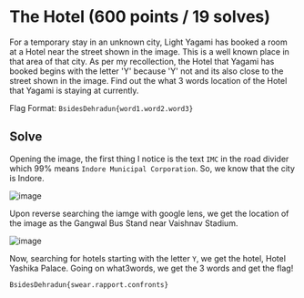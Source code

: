 # The Hotel (600 points / 19 solves)

For a temporary stay in an unknown city, Light Yagami has booked a room at a Hotel near the street shown in the image. This is a well known place in that area of that city. As per my recollection, the Hotel that Yagami has booked begins with the letter 'Y' because 'Y' not and its also close to the street shown in the image. Find out the what 3 words location of the Hotel that Yagami is staying at currently.

Flag Format: `BsidesDehradun{word1.word2.word3}`

## Solve

Opening the image, the first thing I notice is the text `IMC` in the road divider which 99% means `Indore Municipal Corporation`. So, we know that the city is Indore. 

![image](https://github.com/user-attachments/assets/ce93f4f1-13f0-4584-9b6d-5afb73f5ac8b)

Upon reverse searching the iamge with google lens, we get the location of the image as the Gangwal Bus Stand near Vaishnav Stadium.

![image](https://github.com/user-attachments/assets/7e4bd5d7-435f-4f12-bda0-8d4c308b9aca)

Now, searching for hotels starting with the letter `Y`, we get the hotel, Hotel Yashika Palace. Going on what3words, we get the 3 words and get the flag!

`BsidesDehradun{swear.rapport.confronts}`
